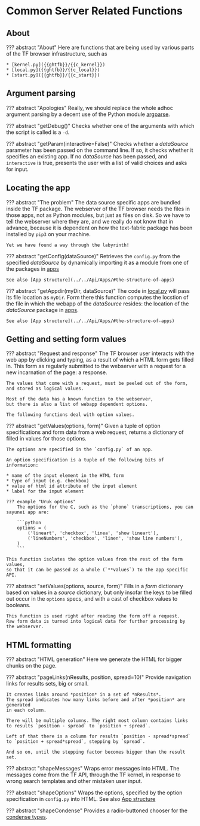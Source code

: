 # Common Server Related Functions

## About

??? abstract "About"
    Here are functions that are being used by various parts of the
    TF browser infrastructure, such as 

    * [kernel.py]({{ghtfb}}/{{c_kernel}})
    * [local.py]({{ghtfb}}/{{c_local}})
    * [start.py]({{ghtfb}}/{{c_start}})

## Argument parsing

??? abstract "Apologies"
    Really, we should replace the whole adhoc argument parsing by a decent use
    of the Python module
    [argparse](https://docs.python.org/3/library/argparse.html#module-argparse). 

??? abstract "getDebug()"
    Checks whether one of the arguments with which the script is called is a `-d`.

??? abstract "getParam(interactive=False)"
    Checks whether a *dataSource* parameter has been passed on the command line.
    If so, it checks whether it specifies an existing app.
    If no *dataSource* has been passed, and `interactive` is true,
    presents the user with a list of valid choices and asks for input.

## Locating the app

??? abstract "The problem"
    The data source specific apps are bundled inside the TF package.
    The webserver of the TF browser needs the files in those apps,
    not as Python modules, but just as files on disk.
    So we have to tell the webserver where they are, and we really do not know that
    in advance, because it is dependent on how the text-fabric package has been
    installed by `pip3` on your machine.

    Yet we have found a way through the labyrinth!

??? abstract "getConfig(dataSource)"
    Retrieves the `config.py` from the specified *dataSource* by
    dynamically importing it as a module from one of the
    packages in
    [apps]({{ghtft}}/{{c_apps}})

    See also [App structure](../../Api/Apps/#the-structure-of-apps)

??? abstract "getAppdir(myDir, dataSource)"
    The code in
    [local.py]({{ghtfb}}/{{c_local}})
    will pass its file location as `myDir`.
    Form there this function computes the locstion of the file in which
    the webapp of the *dataSource* resides: the location of the
    *dataSource* package in
    [apps]({{ghtft}}/{{c_apps}}).

    See also [App structure](../../Api/Apps/#the-structure-of-apps)

## Getting and setting form values

??? abstract "Request and response"
    The TF browser user interacts with the web app by clicking and typing,
    as a result of which a HTML form gets filled in.
    This form as regularly submitted to the webserver with a request
    for a new incarnation of the page: a response.

    The values that come with a request, must be peeled out of the form,
    and stored as logical values.

    Most of the data has a known function to the webserver,
    but there is also a list of webapp dependent options.

    The following functions deal with option values.

??? abstract "getValues(options, form)"
    Given a tuple of option specifications and form data from a web request,
    returns a dictionary of filled in values for those options.

    The options are specified in the `config.py` of an app.

    An option specification is a tuple of the following bits of information:

    * name of the input element in the HTML form
    * type of input (e.g. checkbox)
    * value of html id attribute of the input element
    * label for the input element

    ??? example "Uruk options"
        The options for the C, such as the `phono` transcriptions, you can sayunei app are:

        ```python
        options = (
            ('lineart', 'checkbox', 'linea', 'show lineart'),
            ('lineNumbers', 'checkbox', 'linen', 'show line numbers'),
        )
        ```

    This function isolates the option values from the rest of the form values,
    so that it can be passed as a whole (`**values`) to the app specific API.

??? abstract "setValues(options, source, form)"
    Fills in a *form* dictionary based on values in a *source* dictionary,
    but only insofar the keys to be filled out occur in the `options` specs,
    and with a cast of checkbox values to booleans. 

    This function is used right after reading the form off a request.
    Raw form data is turned into logical data for further processing by the webserver.

## HTML formatting

??? abstract "HTML generation"
    Here we generate the HTML for bigger chunks on the page.

??? abstract "pageLinks(nResults, position, spread=10)"
    Provide navigation links for results sets, big or small.

    It creates links around *position* in a set of *nResults*.
    The spread indicates how many links before and after *position* are generated
    in each column.

    There will be multiple columns. The right most column contains links
    to results `position - spread` to `position + spread`.

    Left of that there is a column for results `position - spread*spread`
    to `position + spread*spread`, stepping by `spread`.

    And so on, until the stepping factor becomes bigger than the result set.

??? abstract "shapeMessages"
    Wraps error messages into HTML. The messages come from the TF API,
    through the TF kernel, in response to wrong search templates
    and other mistaken user input.

??? abstract "shapeOptions"
    Wraps the options, specified by the option specification in `config.py`
    into HTML.
    See also [App structure](../../Api/Apps/#the-structure-of-apps)

??? abstract "shapeCondense"
    Provides a radio-buttoned chooser for the
    [condense types](../Kernel/#data-service-api).


